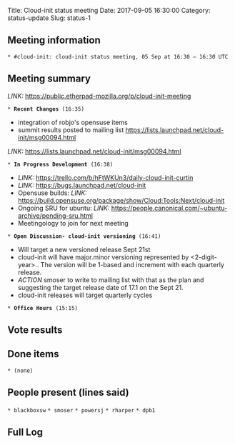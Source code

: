Title: Cloud-init status meeting
Date: 2017-09-05 16:30:00 
Category: status-update
Slug: status-1

Meeting information
-------------------

`* #cloud-init: cloud-init status meeting, 05 Sep at 16:30 — 16:30 UTC`

Meeting summary
---------------

*LINK:* <https://public.etherpad-mozilla.org/p/cloud-init-meeting>

`* `**`Recent Changes`**` (16:35)`

 * integration of robjo's opensuse items
 * summit results posted to mailing list https://lists.launchpad.net/cloud-init/msg00094.html

*LINK:* <https://lists.launchpad.net/cloud-init/msg00094.html>

`* `**`In Progress Development`**` (16:38)`

 * *LINK:* <https://trello.com/b/hFtWKUn3/daily-cloud-init-curtin>
 * *LINK:* <https://bugs.launchpad.net/cloud-init>
 * Opensuse builds: *LINK:* <https://build.opensuse.org/package/show/Cloud:Tools:Next/cloud-init>
 * Ongoing SRU for ubuntu: *LINK:* <https://people.canonical.com/~ubuntu-archive/pending-sru.html>
 * Meetingology to join for next meeting

`* `**`Open Discussion- cloud-init versioning`**` (16:41)`

  * Will target a new versioned release Sept 21st
  * cloud-init will have major.minor versioning represented by <2-digit-year>.<minor>. The <minor> version will be 1-based and increment with each quarterly release.
  * *ACTION* smoser to write to mailing list with that as the plan and suggesting the target release date of 17.1 on the Sept 21.
  * cloud-init releases will target quarterly cycles

`* `**`Office Hours`**` (15:15)`


Vote results
------------

Done items
----------

`* (none)`

People present (lines said)
---------------------------

`* blackboxsw`
`* smoser`
`* powersj`
`* rharper`
`* dpb1`

Full Log
--------


